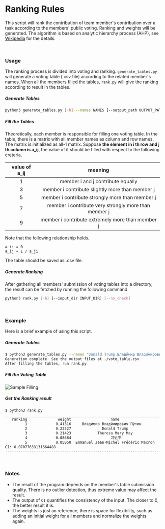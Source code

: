 # Ranking Rules
This script will rank the contribution of team member's contribution over a task according to the members' public voting. Ranking and weights will be generated. The algorithm is based on analytic hierarchy process (AHP), see [Wikipedia](https://en.wikipedia.org/wiki/Analytic_hierarchy_process) for the details.

</br>

### Usage
The ranking process is divided into voting and ranking. `generate_tables.py` will generate a voting table (.csv file) according to the related member's names. When all the members filled the tables, `rank.py` will give the ranking according to result in the tables.

##### Generate Tables

``` bash
python3 generate_tables.py [-h] --names NAMES [--output_path OUTPUT_PATH]
```

##### Fill the Tables
Theoretically, each member is responsible for filling one voting table. In the table, there is a matrix with all member names as column and row names. The matrix is initialized as all-1 matrix. Suppose **the element in i th row and j th column is a_ij**, the value of it should be filled with respect to the following creteria.

| value of a_ij |                       meaning                        |
| :-----------: | :--------------------------------------------------: |
|       1       |          member i and j contribute equally           |
|       3       |   member i contribute slightly more than member j    |
|       5       |   member i contribute strongly more than member j    |
|       7       | member i contribute very strongly more than member j |
|       9       |   member i contribute extremely more than member j   |

Note that the following relationship holds.

``` 
a_ii = 0
a_ij = 1 / a_ji
```

The table should be saved as .csv file.

##### Generate Ranking

After gathering all members' submission of voting tables into a directory, the result can be fetched by running the following command.

``` bash
python3 rank.py [-h] [--input_dir INPUT_DIR] [--no_check]
```

</br>

### Example

Here is a brief example of using this script.

##### Generate Tables

``` bash
$ python3 generate_tables.py --names "Donald Trump,Влади́мир Влади́мирович Пу́тин,习近平,Theresa Mary May,Emmanuel Jean-Michel Frédéric Macron"
Generation complete. See the output files at ./vote_table.csv
After filling the tables, run rank.py
```

##### Fill the Voting Table

![Sample Filling](https://i.imgur.com/P2jtx54.png)

##### Get the Ranking result

``` bash
$ python3 rank.py
______________________________________________________________________
   ranking              weight                  name
         1             0.41316     Влади́мир Влади́мирович Пу́тин
         2             0.23527              Donald Trump
         3             0.21423            Theresa Mary May
         4             0.08684                  习近平
         5             0.05050  Emmanuel Jean-Michel Frédéric Macron
CI: 0.07077638131664488
----------------------------------------------------------------------
```



</br>



### Notes

- The result of the program depends on the member's table submission quality. There is no outlier detection, thus extreme value may affect the result.
- The output of `CI` quantifies the consistency of the input. The closer to 0, the better result it is.
- The weights is just an reference, there is space for flexibility, such as adding an initial weight for all members and normalize the weights again.


